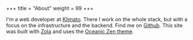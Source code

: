 +++
title = "About"
weight = 99
+++

I'm a web developer at [Klimato](https://klimato.com). There I work on the whole stack, but with a focus on the infrastructure and the backend. Find me on [Github](https://github.com/maxarvid).
This site was built with [Zola](https://www.getzola.org/) and uses the [Oceanic Zen theme](https://github.com/barlog-m/oceanic-zen).